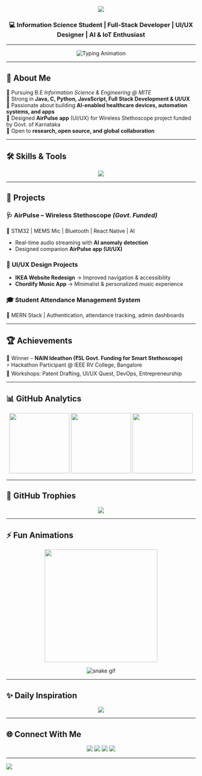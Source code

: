 <!-- 🚀 Unique GitHub Profile for Shaik Farhan -->

<!-- Banner -->
<p align="center">
  <img src="https://capsule-render.vercel.app/api?type=rect&color=gradient&height=200&section=header&text=Shaik%20Farhan&fontSize=60&fontAlignY=35&animation=fadeIn" />
</p>

<h3 align="center">💻 Information Science Student | Full-Stack Developer | UI/UX Designer | AI & IoT Enthusiast</h3>

---

<!-- Typing Animation -->
<p align="center">
  <img src="https://readme-typing-svg.herokuapp.com?font=Fira+Code&weight=500&size=22&duration=3000&pause=1000&color=00F7FF&center=true&vCenter=true&width=750&lines=Full+Stack+Developer+💻;AI+%2B+IoT+Innovator+⚡;UI%2FUX+Designer+🎨;Hackathon+Participant+🏆;Open+Source+Explorer+🌍;Future+SDE+🚀" alt="Typing Animation"/>
</p>

---

## 🌟 About Me  

🔹 Pursuing B.E *Information Science & Engineering  @ MITE*   
🔹 Strong in **Java, C, Python, JavaScript, Full Stack Development & UI/UX**  
🔹 Passionate about building **AI-enabled healthcare devices, automation systems, and apps**  
🔹 Designed **AirPulse app** (UI/UX) for Wireless Stethoscope project funded by Govt. of Karnataka  
🔹 Open to **research, open source, and global collaboration**  

---

## 🛠️ Skills & Tools  

<p align="center">
<img src="https://skillicons.dev/icons?i=java,c,python,javascript,react,nodejs,express,mongodb,mysql,figma,git,github,html,css,powerbi,postman" />
</p>

---

## 🚀 Projects  

### 🩺 AirPulse – Wireless Stethoscope *(Govt. Funded)*  
🔹 STM32 | MEMS Mic | Bluetooth | React Native | AI  
- Real-time audio streaming with **AI anomaly detection**  
- Designed companion **AirPulse app (UI/UX)**  

### 🎨 UI/UX Design Projects  
- **IKEA Website Redesign** → Improved navigation & accessibility  
- **Chordify Music App** → Minimalist & personalized music experience  

### 🎓 Student Attendance Management System  
🔹 MERN Stack | Authentication, attendance tracking, admin dashboards  

---

## 🏆 Achievements  

🏅 Winner – **NAIN Ideathon (₹5L Govt. Funding for Smart Stethoscope)**  
⚡ Hackathon Participant @ IEEE RV College, Bangalore  
🎨 Workshops: Patent Drafting, UI/UX Quest, DevOps, Entrepreneurship  

---

## 📊 GitHub Analytics  

<p align="center">
  <img src="https://github-readme-stats.vercel.app/api?username=Mrshaik31&theme=react&show_icons=true&hide_border=false&count_private=true" height="160"/>
  <img src="https://nirzak-streak-stats.vercel.app/?user=Mrshaik31&theme=react&hide_border=false" height="160"/>
  <img src="https://github-readme-stats.vercel.app/api/top-langs/?username=Mrshaik31&theme=react&layout=compact&hide_border=false" height="160"/>
</p>

---

## 🏅 GitHub Trophies  

<p align="center">
  <img src="https://github-profile-trophy.vercel.app/?username=Mrshaik31&theme=matrix&no-frame=false&margin-w=10&column=6" />
</p>

---

## ⚡ Fun Animations  

<p align="center">
  <img src="https://media.giphy.com/media/qgQUggAC3Pfv687qPC/giphy.gif" width="300" />
</p>

<p align="center">
  <img src="https://raw.githubusercontent.com/Mrshaik31/Mrshaik31/output/github-contribution-grid-snake.svg" alt="snake gif"/>
</p>

---

## ✨ Daily Inspiration  

<p align="center">
  <img src="https://quotes-github-readme.vercel.app/api?type=vertical&theme=dark" />
</p>

---

## 🌐 Connect With Me  

<p align="center">
<a href="https://linkedin.com/in/shaik-farhan"><img src="https://img.shields.io/badge/LinkedIn-0077B5?logo=linkedin&logoColor=white"/></a>
<a href="https://behance.net/shaikfarhan7"><img src="https://img.shields.io/badge/Behance-1769ff?logo=behance&logoColor=white"/></a>
<a href="https://github.com/Mrshaik31"><img src="https://img.shields.io/badge/GitHub-121011?logo=github&logoColor=white"/></a>
<a href="mailto:shaikfarhan3100@gmail.com"><img src="https://img.shields.io/badge/Email-D14836?logo=gmail&logoColor=white"/></a>
</p>

---

[![](https://visitcount.itsvg.in/api?id=Mrshaik31&icon=5&color=6)](https://visitcount.itsvg.in)

<!-- ✨ Customized unique template with animations, structured sections & resume-based info -->
